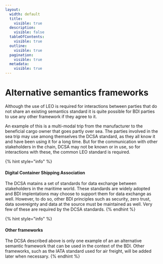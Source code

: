 ```yaml
---
layout:
  width: default
  title:
    visible: true
  description:
    visible: false
  tableOfContents:
    visible: true
  outline:
    visible: true
  pagination:
    visible: true
  metadata:
    visible: true
---
```


# Alternative semantics frameworks

Although the use of LEO is required for interactions between parties that do not share an existing semantics standard it is quite possible for BDI parties to use any other framework if they agree to it.

An example of this is a multi-modal trip from the manufacturer to the beneficial cargo owner that goes partly over sea. The parties involved in the sea trip may use among themselves the DCSA standard, as they all know it and have been using it for a long time. But for the communication with other stakeholders in the chain, DCSA may not be known or in use, so for interactions with these, the common LEO standard is required.

{% hint style="info" %}
#### Digital Container Shipping Association

The DCSA matains a set of standards for data exchange between stakeholders in the maritime world. These standards are widely adopted and BDI implentations may choose to support them for data exchange as well. However, to do so, other BDI principles such as security, zero trust, data sovereignty and data at the source must be maintained as well. Very few of these are required by the DCSA standards.
{% endhint %}

{% hint style="info" %}
#### Other frameworks

The DCSA described above is only one example of an an alternative semantic framework that can be used in the context of the BDI. Other frameworks, such as the IATA standard used for air freight, will be added later when necessary.
{% endhint %}

